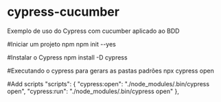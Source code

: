 # cypress-cucumber
Exemplo de uso do Cypress com cucumber  aplicado ao BDD

#Iniciar um projeto npm
npm init --yes

#Instalar o Cypress
npm install -D cypress

#Executando o cypress para gerars as pastas padrões
npx cypress open

#Add scripts
"scripts": {
    "cypress:open": "./node_modules/.bin/cypress open",
    "cypress:run": "./node_modules/.bin/cypress open"
  },